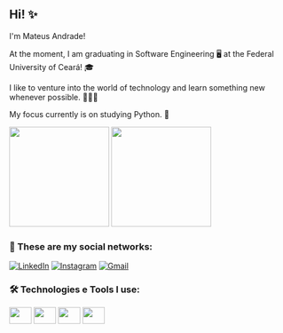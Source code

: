 ## Hi! ✨

I'm Mateus Andrade! 

At the moment, I am graduating in Software Engineering 🖥️ at the Federal University of Ceará! 🎓

I like to venture into the world of technology and learn something new whenever possible. 👨🏻‍💻

My focus currently is on studying Python. 🐍

<div>
  <img height="180em" src="https://github-readme-stats.vercel.app/api?username=eumateusdev&show_icons=true&theme=github_dark"/>
  <img height="180em" src="https://github-readme-stats.vercel.app/api/top-langs/?username=eumateusdev&layout=compact&theme=github_dark"/>
</div>

### 📱 These are my social networks:

[![LinkedIn](https://img.shields.io/badge/LinkedIn-0077B5?style=for-the-badge&logo=linkedin&logoColor=white)](https://www.linkedin.com/in/eumateusandrade/)
[![Instagram](https://img.shields.io/badge/Instagram-E4405F?style=for-the-badge&logo=instagram&logoColor=white)](https://www.instagram.com/eumateus.dev/)
[![Gmail](https://img.shields.io/badge/Gmail-D14836?style=for-the-badge&logo=gmail&logoColor=white)](mailto:mateusandradecontato@gmail.com)

### 🛠️ Technologies e Tools I use:
<div>
  <img align="center" alt="" height="30" width="40" src="https://cdn.jsdelivr.net/gh/devicons/devicon/icons/c/c-original.svg">
  <img align="center" alt="" height="30" width="40" src="https://cdn.jsdelivr.net/gh/devicons/devicon/icons/java/java-original.svg">
  <img align="center" alt="" height="30" width="40" src="https://cdn.jsdelivr.net/gh/devicons/devicon/icons/figma/figma-original.svg">
  <img align="center" alt="" height="30" width="40" src="https://cdn.jsdelivr.net/gh/devicons/devicon/icons/postgresql/postgresql-original.svg">
</div>
<!--
Links uteis:
    Botões: https://dev.to/envoy_/150-badges-for-github-pnk
    Imagens ferramentas e linguagens: https://devicon.dev/
    Temas: https://github.com/anuraghazra/github-readme-stats/blob/master/themes/README.md
-->
